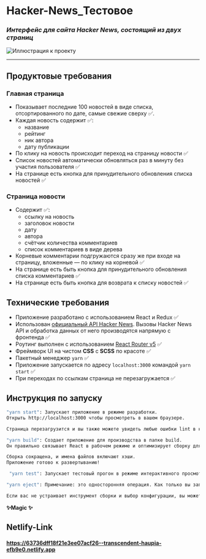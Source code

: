 # Hacker-News_Тестовое
### _Интерфейс для сайта ***Hacker News***, состоящий из двух страниц_

![Иллюстрация к проекту](https://media.istockphoto.com/photos/cyber-attack-written-newspaper-picture-id499538773?k=20&m=499538773&s=612x612&w=0&h=A8Y9cwzv_t8sSa8_5Ay6Keybs8wdVaKkja0tuMZ4DNI=)

---
## Продуктовые требования
### Главная страница
- Показывает последние 100 новостей в виде списка, отсортированного по дате, самые свежие сверху ✅.
- Каждая новость содержит ✅:
    - название
    - рейтинг
    - ник автора
    - дату публикации
- По клику на новость происходит переход на страницу новости ✅
- Список новостей автоматически обновляться раз в минуту без участия пользователя ✅
- На странице есть кнопка для принудительного обновления списка новостей ✅

### Страница новости
- Содержит ✅:
    - ссылку на новость
    - заголовок новости
    - дату
    - автора
    - счётчик количества комментариев
    - список комментариев в виде дерева
- Корневые комментарии подгружаются сразу же при входе на страницу, вложенные — по клику на корневой ✅
- На странице есть быть кнопка для принудительного обновления списка комментариев ✅
- На странице есть быть кнопка для возврата к списку новостей ✅

## Технические требования

- Приложение разработано с использованием React и Redux ✅
- Использован [официальный API Hacker News](https://github.com/HackerNews/API). Вызовы Hacker News API и обработка данных от него производятся напрямую с фронтенда ✅
- Роутинг выполнен с использованием [React Router v5](https://github.com/ReactTraining/react-router/releases/tag/v5.0.0) ✅
- Фреймворк UI на чистом **СSS** с **SCSS** по красоте ✅
- Пакетный менеджер `yarn` ✅
- Приложение запускается по адресу `localhost:3000` командой `yarn start` ✅
- При переходах по ссылкам страница не перезагружается ✅

## Инструкция по запуску

```sh
"yarn start": Запускает приложение в режиме разработки.
Открыть http://localhost:3000 чтобы просмотреть в вашем браузере.

Страница перезагрузится и вы также можете увидеть любые ошибки lint в консоли.
```

```sh
"yarn build": Создает приложение для производства в папке build.
Он правильно связывает React в рабочем режиме и оптимизирует сборку для достижения наилучшей производительности.

Сборка сокращена, и имена файлов включают хэши.
Приложение готово к развертыванию!
```

```sh
 "yarn test": Запускает тестовый прогон в режиме интерактивного просмотра.
```

```sh
"yarn eject": Примечание: это односторонняя операция. Как только вы запустите, вы не сможете обратно отменить команду.

Если вас не устраивает инструмент сборки и выбор конфигурации, вы можете отказаться от него в любое время. Эта команда удалит единственную зависимость сборки из проекта.
```
**✨Magic ✨**

## Netlify-Link ##
#### https://63736dff18f21e3ee07acf26--transcendent-haupia-efb9e0.netlify.app
